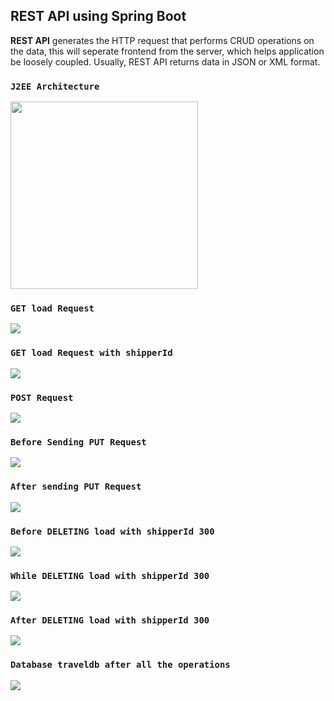 ## REST API using Spring Boot
**REST API** generates the HTTP request that performs CRUD operations on the data, this will seperate frontend from the server, which helps application be loosely coupled.
Usually, REST API returns data in JSON or XML format.


### `J2EE Architecture`

<img src = "images/one.jpg" height= "300">


### `GET load Request` 
<img src = "images/two.jpg" >

### `GET load Request with shipperId`
<img src = "images/three.jpg" >

### `POST Request`
<img src = "images/four.jpg" >

### `Before Sending PUT Request`
<img src = "images/five.jpg" >

### `After sending PUT Request`
<img src = "images/six.jpg" >

### `Before DELETING load with shipperId 300`
<img src = "images/seven.jpg" >

### `While DELETING load with shipperId 300`
<img src = "images/eight.jpg" >

### `After DELETING load with shipperId 300`
<img src = "images/nine.jpg" >

### `Database traveldb after all the operations`
<img src = "images/ten.jpg" >
